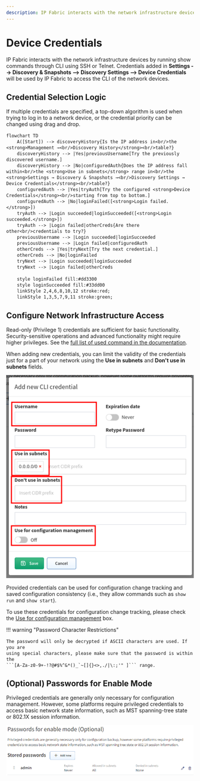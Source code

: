 ```yaml
---
description: IP Fabric interacts with the network infrastructure devices by running show commands through CLI using SSH or Telnet.
---
```


# Device Credentials

IP Fabric interacts with the network infrastructure devices by running show
commands through CLI using SSH or Telnet. Credentials added in **Settings -->
Discovery & Snapshots --> Discovery Settings --> Device Credentials** will be
used by IP Fabric to access the CLI of the network devices.

## Credential Selection Logic

If multiple credentials are specified, a top-down algorithm is used when trying to
log in to a network device, or the credential priority can be changed using
drag and drop.

```mermaid
flowchart TD
    A([Start]) --> discoveryHistory{Is the IP address in<br/>the <strong>Management →<br/>Discovery History</strong><br/>table?}
    discoveryHistory --> |Yes|previousUsername[Try the previously discovered username.]
    discoveryHistory --> |No|configuredAuth{Does the IP address fall within<br/>the <strong>Use in subnets</strong> range in<br/>the <strong>Settings → Discovery & Snapshots →<br/>Discovery Settings → Device Credentials</strong><br/>table?}
    configuredAuth --> |Yes|tryAuth[Try the configured <strong>Device Credentials</strong><br/>starting from top to bottom.]
    configuredAuth --> |No|loginFailed([<strong>Login failed.</strong>])
    tryAuth --> |Login succeeded|loginSucceeded([<strong>Login succeeded.</strong>])
    tryAuth --> |Login failed|otherCreds{Are there other<br/>credentials to try?}
    previousUsername --> |Login succeeded|loginSucceeded
    previousUsername --> |Login failed|configuredAuth
    otherCreds --> |Yes|tryNext[Try the next credential.]
    otherCreds --> |No|loginFailed
    tryNext --> |Login succeeded|loginSucceeded
    tryNext --> |Login failed|otherCreds

    style loginFailed fill:#dd3300
    style loginSucceeded fill:#33dd00
    linkStyle 2,4,6,8,10,12 stroke:red;
    linkStyle 1,3,5,7,9,11 stroke:green;
```

## Configure Network Infrastructure Access

Read-only (Privilege 1) credentials are sufficient for basic functionality.
Security-sensitive operations and advanced functionality might require higher
privileges. See the
[full list of used command in the documentation](https://matrix.ipfabric.io/).

When adding new credentials, you can limit the validity of the credentials just
for a part of your network using the **Use in subnets**
and **Don't use in subnets** fields.

![Add new CLI credential](add-new-cli-credential.png)

Provided credentials can be used for configuration change tracking and saved
configuration consistency (i.e., they allow commands such as `show run` and
`show start`).

To use these credentials for configuration change tracking, please
check the [Use for configuration management](../../configuration_management.md)
box.

!!! warning "Password Character Restrictions"

    The password will only be decrypted if ASCII characters are used. If you are
    using special characters, please make sure that the password is within the
    ```[A-Za-z0-9+-!?@#$%^&*()_`~[]{}<>,./|\:;'" ]``` range.

## (Optional) Passwords for Enable Mode

Privileged credentials are generally only necessary for configuration
management. However, some platforms require privileged credentials to access
basic network state information, such as MST spanning-tree state or 802.1X
session information.

![Passwords for enable mode](passwords-for-enable-mode.png)

